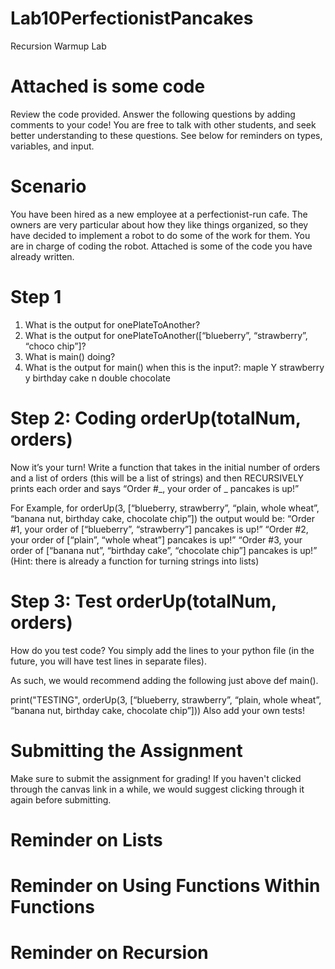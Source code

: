 # Lab10PerfectionistPancakes
Recursion Warmup Lab

# Attached is some code
Review the code provided. Answer the following questions by adding comments to your code! You are free to talk with other students, and seek better understanding to these questions. See below for reminders on types, variables, and input.

# Scenario
You have been hired as a new employee at a perfectionist-run cafe. The owners are very particular about how they like things organized, so they have decided to implement a robot to do some of the work for them. You are in charge of coding the robot. Attached is some of the code you have already written.

# Step 1
1. What is the output for onePlateToAnother?
2. What is the output for onePlateToAnother([“blueberry”, “strawberry”, “choco chip”]?
3. What is main() doing?
4. What is the output for main() when this is the input?:
maple
Y
strawberry 
y 
birthday cake
n 
double chocolate

# Step 2: Coding orderUp(totalNum, orders)
Now it’s your turn! Write a function that takes in the initial number of orders and a list of orders (this will be a list of strings) and then RECURSIVELY prints each order and says “Order #_, your order of _ pancakes is up!”

For Example, for orderUp(3, \[“blueberry, strawberry”, “plain, whole wheat”, “banana nut, birthday cake, chocolate chip”])
the output would be:
“Order #1, your order of \[“blueberry”, “strawberry”\] pancakes is up!”
“Order #2, your order of \[“plain”, “whole wheat”] pancakes is up!”
“Order #3, your order of \[“banana nut”, “birthday cake”, “chocolate chip”] pancakes is up!”
(Hint: there is already a function for turning strings into lists)

# Step 3: Test orderUp(totalNum, orders)
How do you test code? You simply add the lines to your python file (in the future, you will have test lines in separate files).

As such, we would recommend adding the following just above def main().

print("TESTING", orderUp(3, \[“blueberry, strawberry”, “plain, whole wheat”, “banana nut, birthday cake, chocolate chip”]))
Also add your own tests!

# Submitting the Assignment
Make sure to submit the assignment for grading! If you haven't clicked through the canvas link in a while, we would suggest clicking through it again before submitting.

# Reminder on Lists


# Reminder on Using Functions Within Functions

# Reminder on Recursion
